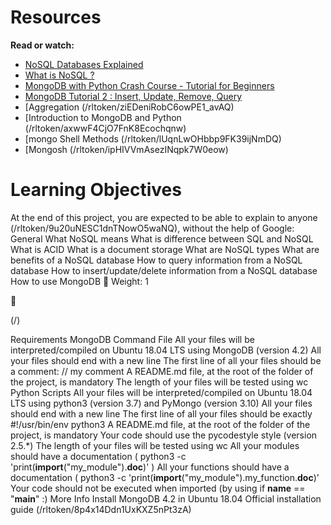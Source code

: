 # Resources

**Read or watch:**
- [NoSQL Databases Explained](/rltoken/wweK7dOY4pf8haCqv9Iv6Q)
- [What is NoSQL ?](/rltoken/QqqNmgzgwopHBv305ki6bg)
- [MongoDB with Python Crash Course - Tutorial for Beginners]()
- [MongoDB Tutorial 2 : Insert, Update, Remove, Query]()
- [Aggregation (/rltoken/ziEDeniRobC6owPE1_avAQ)
- [Introduction to MongoDB and Python (/rltoken/axwwF4CjO7FnK8Ecochqnw)
- [mongo Shell Methods (/rltoken/lUqnLwOHbbp9FK39ijNmDQ)
- [Mongosh (/rltoken/ipHIVVmAsezINqpk7W0eow)

# Learning Objectives
At the end of this project, you are expected to be able to explain to anyone
(/rltoken/9u20uNESC1dnTNowO5waNQ), without the help of Google:
General
What NoSQL means
What is difference between SQL and NoSQL
What is ACID
What is a document storage
What are NoSQL types
What are benefits of a NoSQL database
How to query information from a NoSQL database
How to insert/update/delete information from a NoSQL database
How to use MongoDB
 Weight: 1



(/)

Requirements
MongoDB Command File
All your files will be interpreted/compiled on Ubuntu 18.04 LTS using MongoDB (version 4.2)
All your files should end with a new line
The first line of all your files should be a comment: // my comment
A README.md file, at the root of the folder of the project, is mandatory
The length of your files will be tested using wc
Python Scripts
All your files will be interpreted/compiled on Ubuntu 18.04 LTS using python3 (version 3.7) and
PyMongo (version 3.10)
All your files should end with a new line
The first line of all your files should be exactly #!/usr/bin/env python3
A README.md file, at the root of the folder of the project, is mandatory
Your code should use the pycodestyle style (version 2.5.*)
The length of your files will be tested using wc
All your modules should have a documentation ( python3 -c
'print(__import__("my_module").__doc__)' )
All your functions should have a documentation ( python3 -c
'print(__import__("my_module").my_function.__doc__)'
Your code should not be executed when imported (by using if __name__ == "__main__" :)
More Info
Install MongoDB 4.2 in Ubuntu 18.04
Official installation guide (/rltoken/8p4x14Ddn1UxKXZ5nPt3zA)
